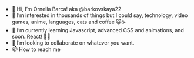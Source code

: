 - 👋 Hi, I’m Ornella Barca! aka @barkovskaya22 
- 👀 I’m interested in thousands of things but I could say, technology, video games, anime, languages, cats and coffee 😺☕
- 🌱 I’m currently learning Javascript, advanced CSS and animations, and soon..React! 👩‍💻
- 💞️ I’m looking to collaborate on whatever you want. 
- 📫 How to reach me 


<!---
barkovskaya22/barkovskaya22 is a ✨ special ✨ repository because its `README.md` (this file) appears on your GitHub profile.
You can click the Preview link to take a look at your changes.
--->
